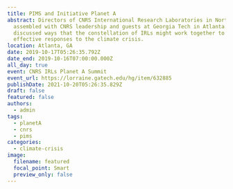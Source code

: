 ```yaml
---
title: PIMS and Initiative Planet A
abstract: Directors of CNRS International Research Laboratories in North America
  assembled with CNRS leadership and guests at Georgia Tech in Atlanta. We
  discussed ways that the constellation of IRLs might work together to generate
  effective responses to the climate crisis.
location: Atlanta, GA
date: 2019-10-17T05:26:35.792Z
date_end: 2019-10-16T07:00:00.000Z
all_day: true
event: CNRS IRLs Planet A Summit
event_url: https://lorraine.gatech.edu/hg/item/632885
publishDate: 2021-10-20T05:26:35.829Z
draft: false
featured: false
authors:
  - admin
tags:
  - planetA
  - cnrs
  - pims
categories:
  - climate-crisis
image:
  filename: featured
  focal_point: Smart
  preview_only: false
---
```

